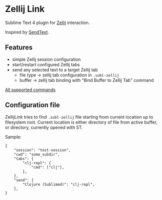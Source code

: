 # Zellij Link
Sublime Text 4 plugin for [Zellij](https://zellij.dev]) interaction.

Inspired by [SendText](https://github.com/wch/SendText).

## Features
- simple Zellij session configuration
- start/restart configured Zellij tabs
- send any selected text to a target Zellij tab
  - file type -> zellij tab configuration in `.subl-zellij`
  - buffer -> zellij tab binding with "Bind Buffer to Zellij Tab" command
 
[All supported commands](./Default.sublime-commands)

## Configuration file
ZellijLink tries to find `.subl-zellij` file starting from current location up to filesystem root.
Current location is either directory of file from active buffer, or directory, currently opened with ST.

Sample:
```
{
    "session": "test-session",
    "cwd": "some_subdir",
    "tabs": {
        "clj-repl": {
            "cmd": ["clj"],
        },
    },
    "send": {
        "Clojure (Sublimed)": "clj-repl",
    },
}

```
